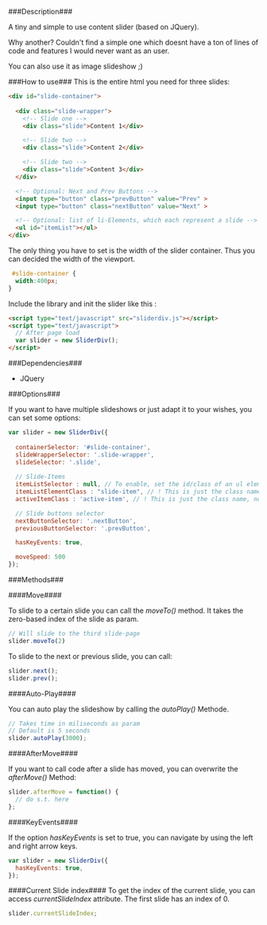 ###Description###

A tiny and simple to use content slider (based on JQuery).

Why another? Couldn't find a simple one which doesnt have a ton of lines of code and
features I would never want as an user.

You can also use it as image slideshow ;)

###How to use###
This is the entire html you need for three slides:

```html
<div id="slide-container">
    
  <div class="slide-wrapper">
    <!-- Slide one -->
    <div class="slide">Content 1</div>

    <!-- Slide two -->
    <div class="slide">Content 2</div>

    <!-- Slide two -->
    <div class="slide">Content 3</div>
  </div>

  <!-- Optional: Next and Prev Buttons -->
  <input type="button" class="prevButton" value="Prev" >
  <input type="button" class="nextButton" value="Next" >

  <!-- Optional: list of li-Elements, which each represent a slide -->
  <ul id="itemList"></ul>
</div>
```

The only thing you have to set is the width of the slider container.
Thus you can decided the width of the viewport.
```css
 #slide-container {
  width:400px;
}
```

Include the library and init the slider like this
:
```html
<script type="text/javascript" src="sliderdiv.js"></script>
<script type="text/javascript">
  // After page load
  var slider = new SliderDiv();
</script>
```

###Dependencies###
* JQuery

###Options###

If you want to have multiple slideshows or just adapt it to your wishes, you can set some options:

```javascript
var slider = new SliderDiv({
  
  containerSelector: '#slide-container',
  slideWrapperSelector: '.slide-wrapper',
  slideSelector: '.slide',
  
  // Slide-Items
  itemListSelector : null, // To enable, set the id/class of an ul element (i.e. #itemList)
  itemListElementClass : "slide-item", // ! This is just the class name, not a jquery selector
  activeItemClass : 'active-item', // ! This is just the class name, not a jquery selector

  // Slide buttons selector
  nextButtonSelector: '.nextButton',
  previousButtonSelector: '.prevButton',

  hasKeyEvents: true,

  moveSpeed: 500
});
```
###Methods###

####Move####

To slide to a certain slide you can call the *moveTo()* method. It takes the zero-based index of the slide as param.

```javascript
// Will slide to the third slide-page
slider.moveTo(2)
```

To slide to the next or previous slide, you can call:

```javascript
slider.next();
slider.prev();
```

####Auto-Play####

You can auto play the slideshow by calling the *autoPlay()* Methode.

```javascript
// Takes time in miliseconds as param
// Default is 5 seconds
slider.autoPlay(3000);
```

####AfterMove####

If you want to call code after a slide has moved, you can overwrite the *afterMove()* Method:

```javascript
slider.afterMove = function() {
  // do s.t. here
};
```

####KeyEvents####

If the option *hasKeyEvents* is set to true, you can navigate by using the left and right arrow keys.

```javascript
var slider = new SliderDiv({
  hasKeyEvents: true,
});
```

####Current Slide index####
To get the index of the current slide, you can access *currentSlideIndex* attribute.
The first slide has an index of 0.

```javascript
slider.currentSlideIndex;
```